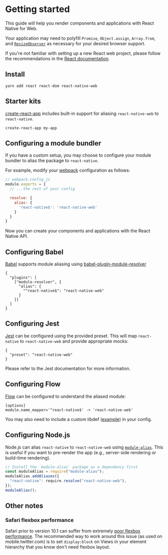 # Getting started

This guide will help you render components and applications with React Native
for Web.

Your application may need to polyfill `Promise`, `Object.assign`, `Array.from`,
and [`ResizeObserver`](https://github.com/que-etc/resize-observer-polyfill) as
necessary for your desired browser support.

If you're not familiar with setting up a new React web project, please follow
the recommendations in the [React documentation](https://reactjs.org/).

## Install

```
yarn add react react-dom react-native-web
```

## Starter kits

[create-react-app](https://github.com/facebookincubator/create-react-app)
includes built-in support for aliasing `react-native-web` to `react-native`.

```
create-react-app my-app
```

## Configuring a module bundler

If you have a custom setup, you may choose to configure your module bundler to
alias the package to `react-native`.

For example, modify your [webpack](https://github.com/webpack/webpack)
configuration as follows:

```js
// webpack.config.js
module.exports = {
  // ...the rest of your config

  resolve: {
    alias: {
      'react-native$': 'react-native-web'
    }
  }
}
```

Now you can create your components and applications with the React Native API.

## Configuring Babel

[Babel](https://babeljs.io/) supports module aliasing using
[babel-plugin-module-resolver](https://www.npmjs.com/package/babel-plugin-module-resolver)

```
{
  "plugins": [
    ["module-resolver", {
      "alias": {
        "^react-native$": "react-native-web"
      }
    }]
  ]
}
```

## Configuring Jest

[Jest](https://facebook.github.io/jest/) can be configured using the provided
preset. This will map `react-native` to `react-native-web` and provide
appropriate mocks:

```
{
  "preset": "react-native-web"
}
```

Please refer to the Jest documentation for more information.

## Configuring Flow

[Flow](https://flow.org) can be configured to understand the aliased module:

```
[options]
module.name_mapper='^react-native$' -> 'react-native-web'
```

You may also need to include a custom libdef
([example](https://gist.github.com/paularmstrong/f60b40d16fc83e1e8e532d483336f9bb))
in your config.

## Configuring Node.js

Node.js can alias `react-native` to `react-native-web` using
[`module-alias`](https://www.npmjs.com/package/module-alias). This is useful if
you want to pre-render the app (e.g., server-side rendering or build-time
rendering).  

```js
// Install the `module-alias` package as a dependency first
const moduleAlias = require("module-alias");
moduleAlias.addAliases({
  "react-native": require.resolve("react-native-web"),
});
moduleAlias();
```

## Other notes

### Safari flexbox performance

Safari prior to version 10.1 can suffer from extremely [poor flexbox
performance](https://bugs.webkit.org/show_bug.cgi?id=150445). The recommended
way to work around this issue (as used on mobile.twitter.com) is to set
`display:block` on Views in your element hierarchy that you know don't need
flexbox layout.
